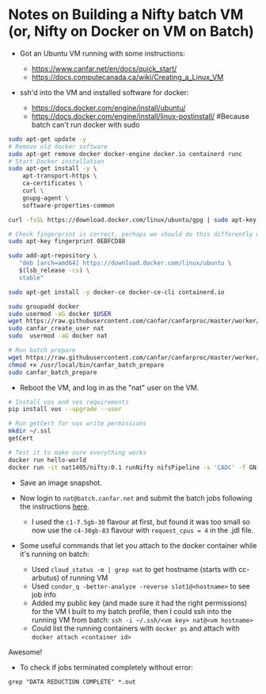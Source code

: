
# Notes on Building a Nifty batch VM (or, Nifty on Docker on VM on Batch)

- Got an Ubuntu VM running with some instructions:
	- https://www.canfar.net/en/docs/quick_start/
	- https://docs.computecanada.ca/wiki/Creating_a_Linux_VM

- ssh'd into the VM and installed software for docker:
	- https://docs.docker.com/engine/install/ubuntu/
  - https://docs.docker.com/engine/install/linux-postinstall/ #Because batch can't run docker with sudo

```bash
sudo apt-get update -y
# Remove old docker software
sudo apt-get remove docker docker-engine docker.io containerd runc
# Start Docker installation
sudo apt-get install -y \
    apt-transport-https \
    ca-certificates \
    curl \
    gnupg-agent \
    software-properties-common

curl -fsSL https://download.docker.com/linux/ubuntu/gpg | sudo apt-key add -

# Check fingerprint is correct, perhaps we should do this differently with grep or something...
sudo apt-key fingerprint 0EBFCD88

sudo add-apt-repository \
   "deb [arch=amd64] https://download.docker.com/linux/ubuntu \
   $(lsb_release -cs) \
   stable"

sudo apt-get install -y docker-ce docker-ce-cli containerd.io

sudo groupadd docker
sudo usermod -aG docker $USER
wget https://raw.githubusercontent.com/canfar/canfarproc/master/worker/bin/canfar_create_user -p /usr/local/bin && chmod +x /usr/local/bin/canfar_create_user
sudo canfar_create_user nat
sudo  usermod -aG docker nat

# Run batch prepare
wget https://raw.githubusercontent.com/canfar/canfarproc/master/worker/bin/canfar_batch_prepare -P /usr/local/bin
chmod +x /usr/local/bin/canfar_batch_prepare
sudo canfar_batch_prepare
```

- Reboot the VM, and log in as the "nat" user on the VM. 

```bash
# Install vos and vos requirements
pip install vos --upgrade --user

# Run getCert for vos write permissions
mkdir ~/.ssl
getCert

# Test it to make sure everything works
docker run hello-world
docker run -it nat1405/nifty:0.1 runNifty nifsPipeline -s 'CADC' -f GN-2014A-Q-85
```


- Save an image snapshot.
- Now login to `nat@batch.canfar.net` and submit the batch jobs following the instructions [here](https://www.canfar.net/en/docs/batch_processing/).
    - I used the `c1-7.5gb-30` flavour at first, but found it was too small so now use the `c4-30gb-83` flavour with `request_cpus = 4` in the .jdl file.

- Some useful commands that let you attach to the docker container while it's running on batch:
    - Used `cloud_status -m | grep nat` to get hostname (starts with cc-arbutus) of running VM
    - Used `condor_q -better-analyze -reverse slot1@<hostname>` to see job info
    - Added my public key (and made sure it had the right permissions) for the VM I built to my batch profile, then I could ssh into the running VM from batch: `ssh -i ~/.ssh/<vm key> nat@<vm hostname>`
    - Could list the running containers with `docker ps` and attach with `docker attach <container id>` 

Awesome!

- To check if jobs terminated completely without error:

`grep "DATA REDUCTION COMPLETE" *.out`






















